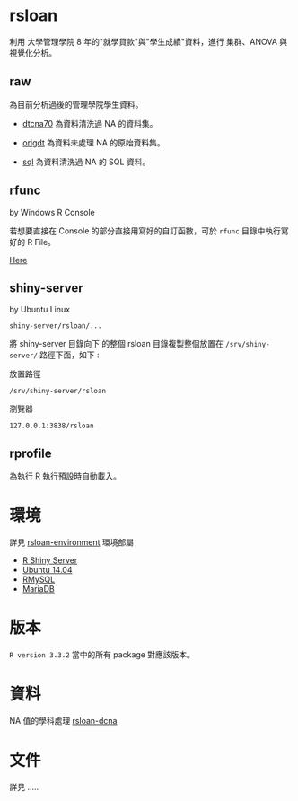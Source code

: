 # rsloan

利用 大學管理學院 8 年的"就學貸款"與"學生成績"資料，進行 集群、ANOVA 與視覺化分析。

## raw

為目前分析過後的管理學院學生資料。

- [dtcna70](https://github.com/kancheng/rsloan/tree/master/raw/dtcna70) 為資料清洗過 NA 的資料集。

- [origdt](https://github.com/kancheng/rsloan/tree/master/raw/origdt) 為資料未處理 NA 的原始資料集。

- [sql](https://github.com/kancheng/rsloan/tree/master/raw/sql) 為資料清洗過 NA 的 SQL 資料。


## rfunc

by Windows R Console

若想要直接在 Console 的部分直接用寫好的自訂函數，可於 `rfunc` 目錄中執行寫好的 R File。

[Here](https://github.com/kancheng/rsloan/blob/master/man/rfunc.md)

## shiny-server

by Ubuntu Linux

```
shiny-server/rsloan/...
``` 

將 shiny-server 目錄向下 的整個 rsloan 目錄複製整個放置在 `/srv/shiny-server/` 路徑下面，如下 :

放置路徑
```
/srv/shiny-server/rsloan
```

瀏覽器
```
127.0.0.1:3838/rsloan
```

## rprofile

為執行 R 執行預設時自動載入。

# 環境

詳見 [rsloan-environment](https://github.com/kancheng/rsloan-environment) 環境部屬

- [R Shiny Server](https://github.com/rstudio/shiny-server)
- [Ubuntu 14.04](https://en.wikipedia.org/wiki/Ubuntu_(operating_system))
- [RMySQL](https://github.com/rstats-db/RMySQL)
- [MariaDB](https://en.wikipedia.org/wiki/MariaDB)

# 版本

`R version 3.3.2` 當中的所有 package 對應該版本。

# 資料

NA 值的學科處理 [rsloan-dcna](https://github.com/kancheng/rsloan-dcna)

# 文件

詳見 .....
